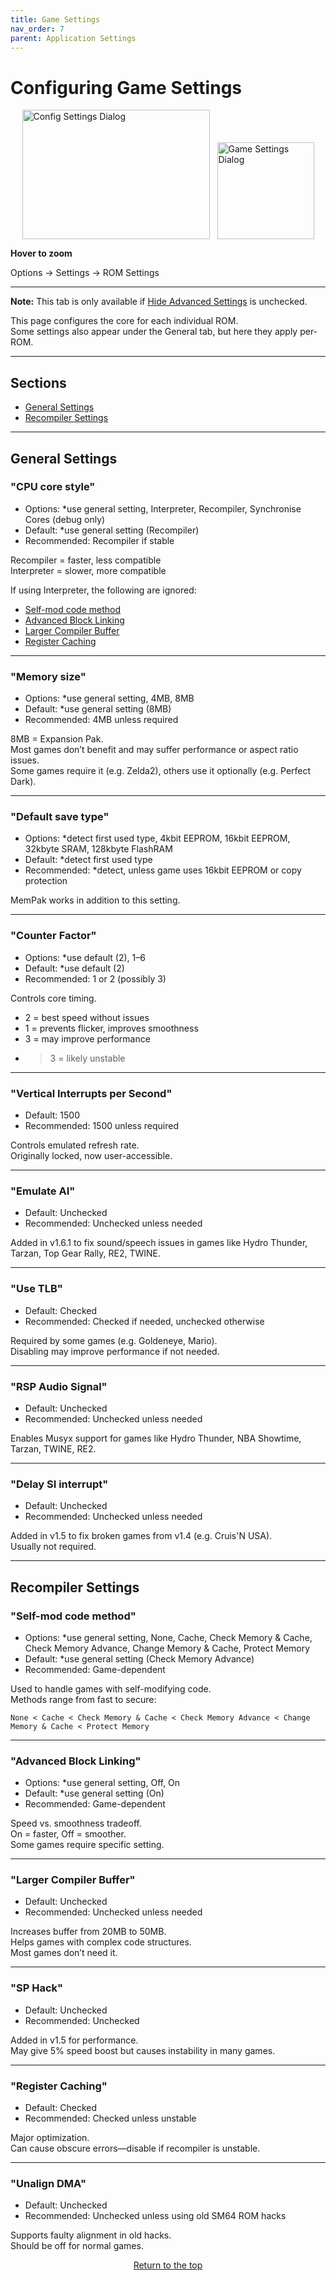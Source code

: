 ```yaml
---
title: Game Settings
nav_order: 7
parent: Application Settings
---
```


<style>
.zoom-pair {
  display: flex;
  gap: 12px;
  align-items: flex-end;
  justify-content: flex-start;
  position: relative;
  margin-left: auto;
  margin-right: auto;
  width: max-content;
  text-align: left;
}
.zoom-on-hover {
  display: inline-block;
  position: relative;
}
.zoom-on-hover img {
  display: block;
  cursor: zoom-in;
  transition: transform 0.3s ease;
  transform-origin: left center;
  position: relative;
  z-index: 1;
}
.zoom-on-hover:hover img {
  transform: scale(1.5);
}
.zoom-pair .zoom-on-hover:first-child:hover img {
  z-index: 9999;
}
.zoom-pair .zoom-on-hover:last-child:hover img {
  z-index: 100;
}
</style>

# Configuring Game Settings

<div class="zoom-pair">
  <div class="zoom-on-hover">
    <img src="/manual/assets/images/config_settings.png" alt="Config Settings Dialog" width="300" height="207" />
  </div>
  <div class="zoom-on-hover">
    <img src="/manual/assets/images/game_settings.png" alt="Game Settings Dialog" width="155" />
  </div>
</div>
<p><strong>Hover to zoom</strong></p>

Options → Settings → <a name="ROM_Settings">ROM Settings</a>

---

**Note:** This tab is only available if [Hide Advanced Settings](app_options.md#o5) is unchecked.

This page configures the core for each individual ROM.  
Some settings also appear under the General tab, but here they apply per-ROM.

---

## Sections

- [General Settings](#General_Settings)
- [Recompiler Settings](#Recompiler_Settings)

---

## <a name="General_Settings"></a>General Settings

### <a name="o1"></a>"CPU core style"

- Options: *use general setting, Interpreter, Recompiler, Synchronise Cores (debug only)  
- Default: *use general setting (Recompiler)  
- Recommended: Recompiler if stable

Recompiler = faster, less compatible  
Interpreter = slower, more compatible

If using Interpreter, the following are ignored:

- [Self-mod code method](#r1)  
- [Advanced Block Linking](#r2)  
- [Larger Compiler Buffer](#r3)  
- [Register Caching](#r5)

---

### <a name="o2"></a>"Memory size"

- Options: *use general setting, 4MB, 8MB  
- Default: *use general setting (8MB)  
- Recommended: 4MB unless required

8MB = Expansion Pak.  
Most games don’t benefit and may suffer performance or aspect ratio issues.  
Some games require it (e.g. Zelda2), others use it optionally (e.g. Perfect Dark).

---

### <a name="o3"></a>"Default save type"

- Options: *detect first used type, 4kbit EEPROM, 16kbit EEPROM, 32kbyte SRAM, 128kbyte FlashRAM  
- Default: *detect first used type  
- Recommended: *detect, unless game uses 16kbit EEPROM or copy protection

MemPak works in addition to this setting.

---

### <a name="o4"></a>"Counter Factor"

- Options: *use default (2), 1–6  
- Default: *use default (2)  
- Recommended: 1 or 2 (possibly 3)

Controls core timing.  
- 2 = best speed without issues  
- 1 = prevents flicker, improves smoothness  
- 3 = may improve performance  
- >3 = likely unstable

---

### <a name="o5"></a>"Vertical Interrupts per Second"

- Default: 1500  
- Recommended: 1500 unless required

Controls emulated refresh rate.  
Originally locked, now user-accessible.

---

### <a name="o6"></a>"Emulate AI"

- Default: Unchecked  
- Recommended: Unchecked unless needed

Added in v1.6.1 to fix sound/speech issues in games like Hydro Thunder, Tarzan, Top Gear Rally, RE2, TWINE.

---

### <a name="o7"></a>"Use TLB"

- Default: Checked  
- Recommended: Checked if needed, unchecked otherwise

Required by some games (e.g. Goldeneye, Mario).  
Disabling may improve performance if not needed.

---

### <a name="o8"></a>"RSP Audio Signal"

- Default: Unchecked  
- Recommended: Unchecked unless needed

Enables Musyx support for games like Hydro Thunder, NBA Showtime, Tarzan, TWINE, RE2.

---

### <a name="o9"></a>"Delay SI interrupt"

- Default: Unchecked  
- Recommended: Unchecked unless needed

Added in v1.5 to fix broken games from v1.4 (e.g. Cruis'N USA).  
Usually not required.

---

## <a name="Recopiler_Settings"></a>Recompiler Settings

### <a name="r1"></a>"Self-mod code method"

- Options: *use general setting, None, Cache, Check Memory & Cache, Check Memory Advance, Change Memory & Cache, Protect Memory  
- Default: *use general setting (Check Memory Advance)  
- Recommended: Game-dependent

Used to handle games with self-modifying code.  
Methods range from fast to secure:

`None < Cache < Check Memory & Cache < Check Memory Advance < Change Memory & Cache < Protect Memory`

---

### <a name="r2"></a>"Advanced Block Linking"

- Options: *use general setting, Off, On  
- Default: *use general setting (On)  
- Recommended: Game-dependent

Speed vs. smoothness tradeoff.  
On = faster, Off = smoother.  
Some games require specific setting.

---

### <a name="r3"></a>"Larger Compiler Buffer"

- Default: Unchecked  
- Recommended: Unchecked unless needed

Increases buffer from 20MB to 50MB.  
Helps games with complex code structures.  
Most games don’t need it.

---

### <a name="r4"></a>"SP Hack"

- Default: Unchecked  
- Recommended: Unchecked

Added in v1.5 for performance.  
May give 5% speed boost but causes instability in many games.

---

### <a name="r5"></a>"Register Caching"

- Default: Checked  
- Recommended: Checked unless unstable

Major optimization.  
Can cause obscure errors—disable if recompiler is unstable.

---

### <a name="r7"></a>"Unalign DMA"

- Default: Unchecked  
- Recommended: Unchecked unless using old SM64 ROM hacks

Supports faulty alignment in old hacks.  
Should be off for normal games.

<p style="text-align:center"><a href="#">Return to the top</a></p>

<!-- ClauseEcho: Game Settings Protocol Complete -->
